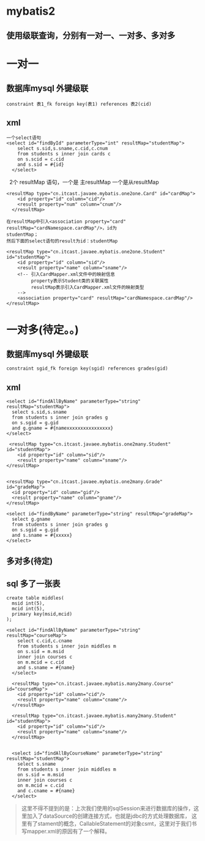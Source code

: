 # mybatis2
## 使用级联查询，分别有一对一、一对多、多对多
# 一对一 
##  数据库mysql 外键级联 
    constraint 表1_fk foreign key(表1) references 表2(cid)
## xml
    一个select语句
    <select id="findById" parameterType="int" resultMap="studentMap">
		select s.sid,s.sname,c.cid,c.cnum
		from students s inner join cards c
		on s.scid = c.cid 		
		and s.sid = #{id}
	  </select>
    2个 resultMap 语句，一个是 主resultMap 一个是从resultMap

    
    <resultMap type="cn.itcast.javaee.mybatis.one2one.Card" id="cardMap">
		<id property="id" column="cid"/>
		<result property="num" column="cnum"/>
	  </resultMap>
    
    在resultMap中引入<association property="card" resultMap="cardNamespace.cardMap"/>，id为
    studentMap；
    然后下面的select语句的result为id：studentMap
    
    <resultMap type="cn.itcast.javaee.mybatis.one2one.Student" id="studentMap">
		<id property="id" column="sid"/>
		<result property="name" column="sname"/>
		<!-- 引入CardMapper.xml文件中的映射信息 
			 property表示Student类的关联属性
			 resultMap表示引入CardMapper.xml文件的映射类型
		-->
		<association property="card" resultMap="cardNamespace.cardMap"/>
	</resultMap>
    
# 一对多(待定。。)
##  数据库mysql 外键级联 
    constraint sgid_fk foreign key(sgid) references grades(gid)
## xml
   
    <select id="findAllByName" parameterType="string" resultMap="studentMap">
      select s.sid,s.sname
      from students s inner join grades g
      on s.sgid = g.gid
      and g.gname = #{namexxxxxxxxxxxxxxxx}
    </select>
    
     <resultMap type="cn.itcast.javaee.mybatis.one2many.Student" id="studentMap">
		<id property="id" column="sid"/>
		<result property="name" column="sname"/>
	</resultMap>	
  
  
    <resultMap type="cn.itcast.javaee.mybatis.one2many.Grade" id="gradeMap">
      <id property="id" column="gid"/>
      <result property="name" column="gname"/>
    </resultMap>	
    
    <select id="findByName" parameterType="string" resultMap="gradeMap">
      select g.gname
      from students s inner join grades g
      on s.sgid = g.gid
      and s.sname = #{xxxxx}
    </select>
    
## 多对多(待定)
## sql 多了一张表
    create table middles(
      msid int(5),
      mcid int(5),
      primary key(msid,mcid)
    );

    <select id="findAllByName" parameterType="string" resultMap="courseMap">
        select c.cid,c.cname
        from students s inner join middles m
        on s.sid = m.msid
        inner join courses c
        on m.mcid = c.cid
        and s.sname = #{name}
      </select>

      <resultMap type="cn.itcast.javaee.mybatis.many2many.Course" id="courseMap">
        <id property="id" column="cid"/>
        <result property="name" column="cname"/>
      </resultMap>

      <resultMap type="cn.itcast.javaee.mybatis.many2many.Student" id="studentMap">
        <id property="id" column="sid"/>
        <result property="name" column="sname"/>
      </resultMap>	


      <select id="findAllByCourseName" parameterType="string" resultMap="studentMap">
        select s.sname
        from students s inner join middles m
        on s.sid = m.msid 
        inner join courses c
        on m.mcid = c.cid
        and c.cname = #{name}
      </select>
  

>这里不得不提到的是：上次我们使用的sqlSession来进行数据库的操作，这里加入了dataSource的创建连接方式，也就是jdbc的方式处理数据库，
>这里有了stament的概念，CallableStatement的对象csmt，这里对于我们书写mapper.xml的原因有了一个解释。
